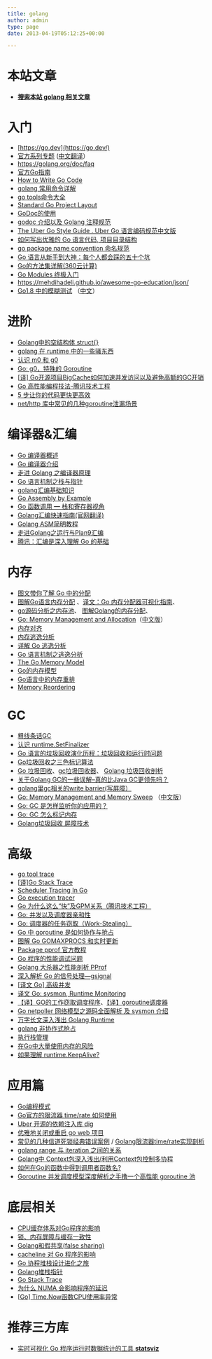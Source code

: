 ```yaml
---
title: golang
author: admin
type: page
date: 2013-04-19T05:12:25+00:00

---
```

# 本站文章

 * **[搜索本站 golang 相关文章](/tags/golang)**

# **入门**

-  [https://go.dev](https://go.dev/)
- [官方系列专题](https://golang.org/ref/spec) ([中文翻译](https://learnku.com/docs/go-blog)）
- https://golang.org/doc/faq
- [官方Go指南](https://tour.go-zh.org/welcome/1)
- [How to Write Go Code](https://golang.google.cn/doc/code.html)
- [golang 常用命令详解](https://www.flysnow.org/2017/03/08/go-in-action-go-tools.html)
- [go tools命令大全](https://github.com/hyper-carrot/go_command_tutorial/blob/master/README.md)
- [Standard Go Project Layout](https://github.com/golang-standards/project-layout/blob/master/README_zh.md)
- [GoDoc的使用](https://www.jianshu.com/p/b91c4400d4b2)
- [godoc 介绍以及 Golang 注释规范](https://golang.org/doc/effective_go.html)
- [The Uber Go Style Guide . Uber Go 语言编码规范中文版](https://github.com/xxjwxc/uber_go_guide_cn)
- [如何写出优雅的 Go 语言代码, 项目目录结构](https://draveness.me/golang-101/)
- [go package name convention 命名规范](https://studygolang.com/articles/26874)
- [Go 语言从新手到大神：每个人都会踩的五十个坑](https://segmentfault.com/a/1190000013739000)
- [Go的方法集详解(360云计算)](https://mp.weixin.qq.com/s/msXzSfrDAHNPFjMtJ_i0cw)
- [Go Modules 终极入门](https://gocn.vip/topics/9904)
- https://mehdihadeli.github.io/awesome-go-education/json/
- [Go1.8 中的模糊测试](https://go.dev/doc/fuzz/) （[中文](https://colobu.com/2022/01/03/go-fuzzing/)）

# 进阶

- [Golang中的空结构体 struct{}](https://dave.cheney.net/2014/03/25/the-empty-struct)
- [golang 在 runtime 中的一些骚东西](https://www.purewhite.io/2019/11/28/runtime-hacking-translate/)
- [认识 m0 和 g0](https://segmentfault.com/a/1190000021951119)
- [Go: g0，特殊的 Goroutine](https://mp.weixin.qq.com/s?__biz=Mzg2NTA2NzQ2Nw==&mid=2247483873&idx=1&sn=724560a071a4ca6b620837d05e29a54e)
- [[译\] Go开源项目BigCache如何加速并发访问以及避免高额的GC开销](https://pengrl.com/p/35302/)
- [Go 高性能编程技法-腾讯技术工程](https://mp.weixin.qq.com/s/Lv2XTD-SPnxT2vnPNeREbg)
- [5 步让你的代码更快更高效](https://docs.google.com/presentation/d/1MD_Vlb9d32aMDPu9MOlyVO796mK1Y6GrRcXOl63C7g4/edit#slide=id.p)
- [net/http 库中常见的几种goroutine泄漏场景](https://www.51cto.com/article/763439.html)

# 编译器&汇编

- [Go 编译器概述](https://studygolang.com/articles/24554)
- [Go 编译器介绍](https://studygolang.com/articles/14653)
- [走进 Golang 之编译器原理](https://mp.weixin.qq.com/s?src=11&timestamp=1644498573&ver=3612&signature=q6VxTtdGLY9cPP5nCpdju3Bc4xhsRQCY8YxNeIzmQZBtV8c9xBHevTECGBp9PBHBnWFLyA33hx4sHzAf4Ym7H5B73H8WIqH5UEasaznE8d7EeOJFlMnbVBNZOWN1kZRM&new=1)
- [Go 语言机制之栈与指针](https://mp.weixin.qq.com/s/5SnF2V5satUL9-I4zr_LxQ)
- [golang汇编基础知识](https://guidao.github.io/asm.html)
- [Go Assembly by Example](https://www.davidwong.fr/goasm/)
- [Go 函数调用 ━ 栈和寄存器视角](https://segmentfault.com/a/1190000019753885)
- [Golang汇编快速指南(官网翻译)](https://studygolang.com/articles/2917)
- [Golang ASM简明教程](https://jiajunhuang.com/articles/2020_04_22-go_asm.md.html)
- [走进Golang之运行与Plan9汇编](https://juejin.cn/post/6844904005630443533#heading-3)
- [腾讯：汇编是深入理解 Go 的基础](https://mp.weixin.qq.com/s/2JQM1piaWPQW-uwD_P-3Cg)

# 内存

- [图文带你了解 Go 中的分配](https://mp.weixin.qq.com/s/p8K59l14Cz5n49Ei3OoIUw)
- [图解Go语言内存分配](https://zhuanlan.zhihu.com/p/59125443) 、[译文：Go 内存分配器可视化指南](https://www.linuxzen.com/go-memory-allocator-visual-guide.html)、
- [go源码分析之内存池](https://blog.csdn.net/idwtwt/article/details/102796166)、 [图解Golang的内存分配](https://www.cnblogs.com/shijingxiang/articles/12196677.html)、
- [Go: Memory Management and Allocation](https://medium.com/a-journey-with-go/go-memory-management-and-allocation-a7396d430f44)（[中文版](https://studygolang.com/articles/29752)）
- [内存对齐](https://gfw.go101.org/article/memory-layout.html)
- [内存逃逸分析](https://mp.weixin.qq.com/s/ashgWyb-w4fT47xX60yNFA)
- [详解 Go 逃逸分析](https://mp.weixin.qq.com/s/xhBVv6JEPY8R3kCJlbirYw)
- [Go 语言机制之逃逸分析](https://studygolang.com/articles/12444)
- [The Go Memory Model ](https://golang.org/ref/mem)
- [Go的内存模型](https://www.jianshu.com/p/5e44168f47a3)
- [Go语言中的内存重排](https://www.w3xue.com/exp/article/20196/40758.html)
- [Memory Reordering](https://cch123.github.io/ooo/)

# GC

- [粗线条话GC](https://zhuanlan.zhihu.com/p/338203758)
- [认识 runtime.SetFinalizer](https://www.cnblogs.com/binHome/p/12901392.html)
- [Go 语言的垃圾回收演化历程：垃圾回收和运行时问题](https://www.oschina.net/news/98182/go-gc-runtime)
- [Go垃圾回收之三色标记算法](https://studygolang.com/articles/26342)
- [Go 垃圾回收](https://gocn.vip/topics/9986)、[gc垃圾回收器](https://mp.weixin.qq.com/s/Po8CeR6x6IBQh9XD7jE31w)、 [Golang 垃圾回收剖析](http://legendtkl.com/2017/04/28/golang-gc/)
- [关于Golang GC的一些误解–真的比Java GC更领先吗？](https://zhuanlan.zhihu.com/p/77943973)
- [golang里gc相关的write barrier(写屏障）](https://www.zhihu.com/question/62000722/answer/193462425)
- [Go: Memory Management and Memory Sweep](https://medium.com/a-journey-with-go/go-memory-management-and-memory-sweep-cc71b484de05) （[中文版](https://studygolang.com/articles/27144)）
- [Go: GC 是怎样监听你的应用的？](https://studygolang.com/articles/25915)
- [Go: GC 怎么标记内存](https://studygolang.com/articles/25916)
- [Golang垃圾回收 屏障技术](https://zhuanlan.zhihu.com/p/74853110)

# 高级
- [go tool trace](https://golang.org/cmd/trace/)
- [[译\]Go Stack Trace](https://colobu.com/2016/04/19/Stack-Traces-In-Go/)
- [Scheduler Tracing In Go](https://colobu.com/2016/04/19/Scheduler-Tracing-In-Go/)
- [Go execution tracer](https://blog.gopheracademy.com/advent-2017/go-execution-tracer/)
- [Go 为什么这么“快”及GPM关系（腾讯技术工程）](https://mp.weixin.qq.com/s/ihJFa5Wir4ohhZUXVSBvMQ)
- [Go: 并发以及调度器亲和性](https://mp.weixin.qq.com/s/XnqF5aZ_0F3-cZPUm9pM7w)
- [Go: 调度器的任务窃取（Work-Stealing）](https://studygolang.com/articles/27146)
- [Go 中 goroutine 是如何协作与抢占](https://mp.weixin.qq.com/s/59eBnrnoigz9A_J5uxIqRg)
- [图解 Go GOMAXPROCS 和实时更新](https://mp.weixin.qq.com/s/Zqh6eFRo5TU01kQg35Hbdw)
- [Package pprof 官方教程](https://golang.org/pkg/runtime/pprof/)
- [Go 程序的性能调试问题](https://www.oschina.net/translate/debugging-performance-issues-in-go-programs)
- [Golang 大杀器之性能剖析 PProf](https://segmentfault.com/a/1190000016412013)
- [深入解析 Go 的信号处理—gsignal](https://gocn.vip/topics/10028)
- [[译文 Go\] 高级并发](https://gocn.vip/topics/9883)
- [译文 Go: sysmon, Runtime Monitoring](https://gocn.vip/topics/10977)
- [【译】GO的工作窃取调度程序](https://www.jianshu.com/p/ca126bb8e078)、[【译】goroutine调度器](https://www.jianshu.com/p/2922dad33507)
- [Go netpoller 网络模型之源码全面解析 及 sysmon 介绍](https://mp.weixin.qq.com/s/HNPeffn08QovQwtUH1qkbQ)
- [万字长文深入浅出 Golang Runtime](https://zhuanlan.zhihu.com/p/95056679)
- [golang 非协作式抢占](https://zhuanlan.zhihu.com/p/216118842)
- [执行栈管理](https://golang.design/under-the-hood//zh-cn/part2runtime/ch06sched/stack/#heading)
- [在Go中大量使用内存的风险](https://syslog.ravelin.com/further-dangers-of-large-heaps-in-go-7a267b57d487)
- [如果理解 runtime.KeepAlive?](https://www.zhihu.com/question/47017775)

# 应用篇

- [Go编程模式](https://weibo.com/1401880315/JAhs4AMwn?type=comment#_rnd1608983826351)
- [Go官方的限流器 time/rate 如何使用](https://mp.weixin.qq.com/s/QMbZOh8_LGIUdIdEBQ2-yA)
- [Uber 开源的依赖注入库 dig](https://mp.weixin.qq.com/s/4O1yph7pcXT9oTMUyHK4mw)
- [优雅地关闭或重启 go web 项目](https://mp.weixin.qq.com/s/OpsuM5SkjdQv8QGcLwndRA)
- [常见的几种信道死锁经典错误案例](https://mp.weixin.qq.com/s/yKOJvNFKGt5_e2D6l2xdGA) / [Golang限流器time/rate实现剖析](https://zhuanlan.zhihu.com/p/90206074)
- [golang range 与 iteration 之间的关系](https://mp.weixin.qq.com/s/1RPUxD5TP_nrWlHVqax0Yw)
- [Golang中 Context包深入浅出/利用Context包控制多协程](https://www.jianshu.com/p/dcbd87eb1a3f)
- [如何在Go的函数中得到调用者函数名?](https://colobu.com/2018/11/03/get-function-name-in-go/)
- [Goroutine 并发调度模型深度解析之手撸一个高性能 goroutine 池](https://strikefreedom.top/high-performance-implementation-of-goroutine-pool)

# 底层相关

- [CPU缓存体系对Go程序的影响](https://mp.weixin.qq.com/s/vnm9yztpfYA4w-IM6XqyIA)
- [锁、内存屏障与缓存一致性](https://gocode.cc/project/9/article/128)
- [Golang和假共享(false sharing)](https://www.xwxwgo.com/post/2019/07/09/golang和false-sharing/)
- [cacheline 对 Go 程序的影响](https://colobu.com/2019/01/24/cacheline-affects-performance-in-go/)
- [Go 协程堆栈设计进化之旅](https://www.jianshu.com/p/51834ff8b58b)
- [Golang堆栈指针](https://studygolang.com/articles/12443)
- [Go Stack Trace](https://colobu.com/2016/04/19/Stack-Traces-In-Go/)
- [为什么 NUMA 会影响程序的延迟](https://draveness.me/whys-the-design-numa-performance/)
- [[Go\] Time.Now函数CPU使用率异常](https://mp.weixin.qq.com/s/D2ulLXDFpi0FwVRwSQJ0nA)

# 推荐三方库

- [实时可视化 Go 程序运行时数据统计的工具 **statsviz**](https://github.com/arl/statsviz)



<!--  -->